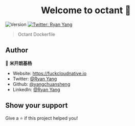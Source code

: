 <h1 align="center">Welcome to octant 👋</h1>
<p>
  <img alt="Version" src="https://img.shields.io/badge/version-latest-blue.svg?cacheSeconds=2592000" />
  <a href="https://twitter.com/Ryan Yang" target="_blank">
    <img alt="Twitter: Ryan Yang" src="https://img.shields.io/twitter/follow/Ryan Yang.svg?style=social" />
  </a>
</p>

> Octant Dockerfile

## Author

👤 **米开朗基杨**

* Website: https://fuckcloudnative.io
* Twitter: [@Ryan Yang](https://twitter.com/RyangYang1)
* Github: [@yangchuansheng](https://github.com/yangchuansheng)
* LinkedIn: [@Ryan Yang](https://linkedin.com/in/yang-ryan-b6659b106)

## Show your support

Give a ⭐️ if this project helped you!